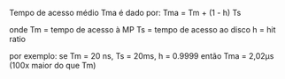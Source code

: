 Tempo de acesso médio Tma é dado por:
	Tma = Tm + (1 - h) Ts

onde Tm = tempo de acesso à MP
	 Ts = tempo de acesso ao disco
	 h = hit ratio

por exemplo: 
	 se Tm = 20 ns, Ts = 20ms, h = 0.9999
	 então Tma = 2,02µs (100x maior do que Tm)